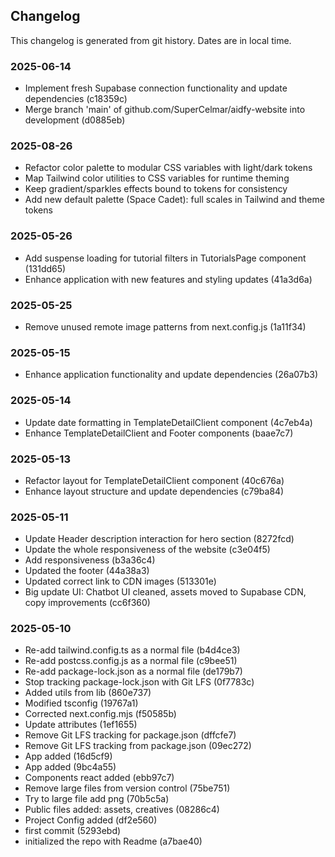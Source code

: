 ## Changelog

This changelog is generated from git history. Dates are in local time.

### 2025-06-14
- Implement fresh Supabase connection functionality and update dependencies (c18359c)
- Merge branch 'main' of github.com/SuperCelmar/aidfy-website into development (d0885eb)

### 2025-08-26
- Refactor color palette to modular CSS variables with light/dark tokens
- Map Tailwind color utilities to CSS variables for runtime theming
- Keep gradient/sparkles effects bound to tokens for consistency
- Add new default palette (Space Cadet): full scales in Tailwind and theme tokens

### 2025-05-26
- Add suspense loading for tutorial filters in TutorialsPage component (131dd65)
- Enhance application with new features and styling updates (41a3d6a)

### 2025-05-25
- Remove unused remote image patterns from next.config.js (1a11f34)

### 2025-05-15
- Enhance application functionality and update dependencies (26a07b3)

### 2025-05-14
- Update date formatting in TemplateDetailClient component (4c7eb4a)
- Enhance TemplateDetailClient and Footer components (baae7c7)

### 2025-05-13
- Refactor layout for TemplateDetailClient component (40c676a)
- Enhance layout structure and update dependencies (c79ba84)

### 2025-05-11
- Update Header description interaction for hero section (8272fcd)
- Update the whole responsiveness of the website (c3e04f5)
- Add responsiveness (b3a36c4)
- Updated the footer (44a38a3)
- Updated correct link to CDN images (513301e)
- Big update UI: Chatbot UI cleaned, assets moved to Supabase CDN, copy improvements (cc6f360)

### 2025-05-10
- Re-add tailwind.config.ts as a normal file (b4d4ce3)
- Re-add postcss.config.js as a normal file (c9bee51)
- Re-add package-lock.json as a normal file (de179b7)
- Stop tracking package-lock.json with Git LFS (0f7783c)
- Added utils from lib (860e737)
- Modified tsconfig (19767a1)
- Corrected next.config.mjs (f50585b)
- Update attributes (1ef1655)
- Remove Git LFS tracking for package.json (dffcfe7)
- Remove Git LFS tracking from package.json (09ec272)
- App added (16d5cf9)
- App added (9bc4a55)
- Components react added (ebb97c7)
- Remove large files from version control (75be751)
- Try to large file add png (70b5c5a)
- Public files added: assets, creatives (08286c4)
- Project Config added (df2e560)
- first commit (5293ebd)
- initialized the repo with Readme (a7bae40)


